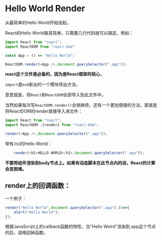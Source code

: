 # Hello World Render

从最简单的Hello World开始说起。

React的Hello World极其简单，只需要几行代码就可以搞定。例如：

```js
import React from "react";
import ReactDOM from "react-dom"

const App = () => "Hello World"; 

ReactDOM.render(<App />,document.querySelector(".app"));
```

**react这个文件是必备的，因为是React框架的核心**。

`import`是`es6`新出的一个模块导出方法。

意思就是，将`React`和`ReactDOM`全部导入到此文件中。

当然如果每次写`ReactDOM.render()`会很麻烦，还有一个更加便捷的方法，那就是将ReactDOM的render直接导入进文件：


```js
import React from "react";
import ReactDOM ,{render} from "react-dom";

render(<App />,document.querySelector(".app"));
```

带有`JSX`的Hello World：

```js
    render(<h1>HELLO WORLD</h1>,document.querySelector(".app"));
``` 

**不要将组件渲染到body节点上。如果有动态脚本在此节点内的话，React的计算会变困难。**

## render上的回调函数：

一个例子：

```js
render("Hello World",document.querySelector(".app"),()=>{
    alert("Hello World");
});
```

根据JavaScript上的callback函数的特性，当"Hello Wolrd"渲染到.app这个节点的后，调用回掉函数。
